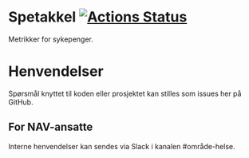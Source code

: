 Spetakkel [![Actions Status](https://github.com/navikt/helse-spetakkel/workflows/master/badge.svg)](https://github.com/navikt/helse-spetakkel/actions)
=============

Metrikker for sykepenger.

# Henvendelser

Spørsmål knyttet til koden eller prosjektet kan stilles som issues her på GitHub.

## For NAV-ansatte

Interne henvendelser kan sendes via Slack i kanalen #område-helse.
